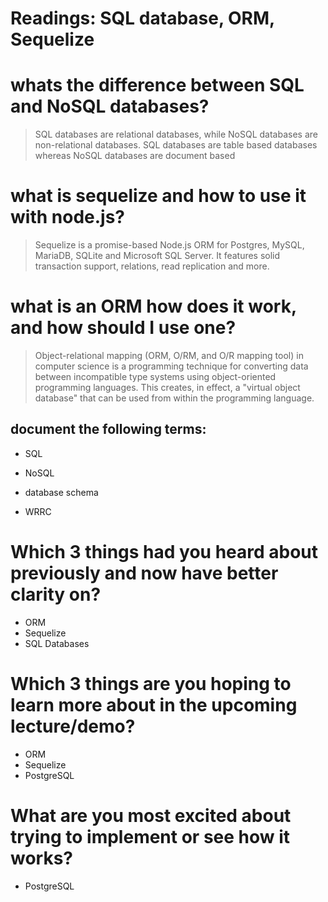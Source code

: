 # Readings: SQL database, ORM, Sequelize

 # whats the difference between SQL and NoSQL databases?
 > SQL databases are relational databases, while NoSQL databases are non-relational databases. SQL databases are table based databases whereas NoSQL databases are document based

# what is sequelize and how to use it with node.js?
> Sequelize is a promise-based Node.js ORM for Postgres, MySQL, MariaDB, SQLite and Microsoft SQL Server. It features solid transaction support, relations, read replication and more.

# what is an ORM how does it work, and how should I use one?
> Object-relational mapping (ORM, O/RM, and O/R mapping tool) in computer science is a programming technique for converting data between incompatible type systems using object-oriented programming languages. This creates, in effect, a "virtual object database" that can be used from within the programming language.


## document the following terms:
- SQL

- NoSQL
 - database schema

 - WRRC

# Which 3 things had you heard about previously and now have better clarity on?
- ORM
- Sequelize
- SQL Databases
# Which 3 things are you hoping to learn more about in the upcoming lecture/demo?
- ORM
- Sequelize
- PostgreSQL
# What are you most excited about trying to implement or see how it works?
- PostgreSQL